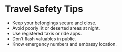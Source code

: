 # Travel Safety Tips

- Keep your belongings secure and close.
- Avoid poorly lit or deserted areas at night.
- Use registered taxis or ride apps.
- Don’t flash valuables in public.
- Know emergency numbers and embassy location.
